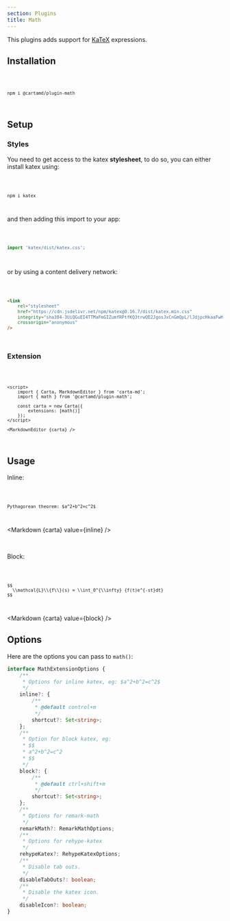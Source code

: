 ```yaml
---
section: Plugins
title: Math
---
```


<script>
  import Code from '$lib/components/code/Code.svelte';
  import { Markdown, Carta } from 'carta-md';
  import { math } from '@cartamd/plugin-math';
  import 'katex/dist/katex.css';

  const carta = new Carta({
    extensions: [math()]
  })
  export let inline = "$a^2+b^2=c^2$";
  export let block = `
$$
\\mathcal{L}\\{f\\}(s) = \\int_0^{\\infty} {f(t)e^{-st}dt}
$$
`;
</script>

This plugins adds support for [KaTeX](https://katex.org/) expressions.

## Installation

<Code>

```
npm i @cartamd/plugin-math
```

</Code>

## Setup

### Styles

You need to get access to the katex **stylesheet**,
to do so, you can either install katex using:

<Code>

```
npm i katex
```

</Code>

and then adding this import to your app:

<Code>

```ts
import 'katex/dist/katex.css';
```

</Code>

or by using a content delivery network:

<Code>

```html
<link
	rel="stylesheet"
	href="https://cdn.jsdelivr.net/npm/katex@0.16.7/dist/katex.min.css"
	integrity="sha384-3UiQGuEI4TTMaFmGIZumfRPtfKQ3trwQE2JgosJxCnGmQpL/lJdjpcHkaaFwHlcI"
	crossorigin="anonymous"
/>
```

</Code>

### Extension

<Code>

```svelte
<script>
	import { Carta, MarkdownEditor } from 'carta-md';
	import { math } from '@cartamd/plugin-math';

	const carta = new Carta({
		extensions: [math()]
	});
</script>

<MarkdownEditor {carta} />
```

</Code>

## Usage

Inline:

<Code>

```
Pythagorean theorem: $a^2+b^2=c^2$
```

</Code>

<Markdown {carta} value={inline} />

<br>

Block:

<Code>

```
$$
  \\mathcal{L}\\{f\\}(s) = \\int_0^{\\infty} {f(t)e^{-st}dt}
$$
```

</Code>

<Markdown {carta} value={block} />

## Options

Here are the options you can pass to `math()`:

```ts
interface MathExtensionOptions {
	/**
	 * Options for inline katex, eg: $a^2+b^2=c^2$
	 */
	inline?: {
		/**
		 * @default control+m
		 */
		shortcut?: Set<string>;
	};
	/**
	 * Option for block katex, eg:
	 * $$
	 * a^2+b^2=c^2
	 * $$
	 */
	block?: {
		/**
		 * @default ctrl+shift+m
		 */
		shortcut?: Set<string>;
	};
	/**
	 * Options for remark-math
	 */
	remarkMath?: RemarkMathOptions;
	/**
	 * Options for rehype-katex
	 */
	rehypeKatex?: RehypeKatexOptions;
	/**
	 * Disable tab outs.
	 */
	disableTabOuts?: boolean;
	/**
	 * Disable the katex icon.
	 */
	disableIcon?: boolean;
}
```
